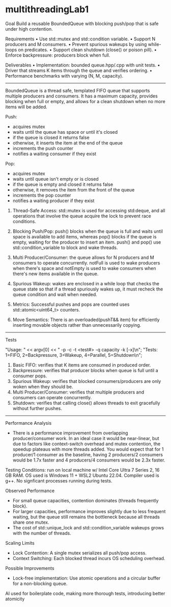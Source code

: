 # multithreadingLab1

Goal
Build a reusable BoundedQueue<T> with blocking push/pop that is safe under high contention.

Requirements
• Use std::mutex and std::condition variable. 
• Support N producers and M consumers.
• Prevent spurious wakeups by using while-loops on predicates.
• Support clean shutdown (close() or poison pill).
• Enforce backpressure: producers block when full.

Deliverables
• Implementation: bounded queue.hpp/.cpp with unit tests.
• Driver that streams K items through the queue and verifies ordering.
• Performance benchmarks with varying (N, M, capacity).

--------------------------------------------------------------------------------

BoundedQueue is a thread safe, templated FIFO queue that supports multiple producers and consumers. It has a maximum capacity, provides blocking when full or empty, and allows for a clean shutdown when no more items will be added.

Push:
- acquires mutex
- waits until the queue has space or until it's closed
- if the queue is closed it returns false
- otherwise, it inserts the item at the end of the queue
- increments the push counter
- notifies a waiting consumer if they exist 

Pop: 
- acquires mutex
- waits until queue isn't empty or is closed
- if the queue is empty and closed it returns false
- otherwise, it removes the item from the front of the queue
- increments the pop counter
- notifies a waiting producer if they exist

1. Thread-Safe Access: std::mutex is used for accessing std:deque, and all operations that involve the queue acquire the lock to prevent race conditions.

2. Blocking Push/Pop: push() blocks when the queue is full and waits until space is available to add items, whereas pop() blocks if the queue is empty, waiting for the producer to insert an item. push() and pop() use std::condition_variable to block and wake threads.

3. Multi Producer/Consumer: the queue allows for N producers and M consumers to operate concurrently. notFull is used to wake producers when there's space and notEmpty is used to wake consumers when there's new items available in the queue.

4. Spurious Wakeup: wakes are enclosed in a while loop that checks the queue state so that if a thread spuriously wakes up, it must recheck the queue condition and wait when needed.

5. Metrics: Successful pushes and pops are counted uses std::atomic<uint64_t> counters.

6. Move Semantics: There is an overloaded(pushT&& item) for efficiently inserting movable objects rather than unnecessarily copying.

--------------------------------------------------------------------------------
Tests 

"Usage: " << argv[0]
                 << " -p <producers> -c <consumers> -t <test#> -q capacity -k <numItems> [-x]\n";
"Tests: 1=FIFO, 2=Backpressure, 3=Wakeup, 4=Parallel, 5=Shutdown\n";

1. Basic FIFO: verifies that K items are consumed in produced order.
2. Backpressure: verifies that producer blocks when queue is full until a consumer pops.
3. Spurious Wakeup: verifies that blocked consumers/producers are only woken when they should be.
4. Multi Producer/Consumer: verifies that multiple producers and consumers can operate concurrently.
5. Shutdown: verifies that calling close() allows threads to exit gracefully without further pushes.

--------------------------------------------------------------------------------
Performance Analysis 
- There is a performance improvement from overlapping producer/consumer work. In an ideal case it would be near-linear, but due to factors like context-switch overhead and mutex contention, the speedup plateaus with more threads added. You would expect that for 1 producer/1 consumer as the baseline, having 2 producers/2 consumers would be 1.7x faster and 4 producers/4 consumers would be 2.3x faster.

Testing Conditions: run on local machine w/ Intel Core Ultra 7 Series 2, 16 GB RAM. OS used is Windows 11 + WSL2 Ubuntu 22.04. Compiler used is g++. No signficant processes running during tests. 

Observed Performance
- For small queue capacities, contention dominates (threads frequently block).
- For larger capacities, performance improves slightly due to less frequent waiting, but the queue still remains the bottleneck because all threads share one mutex.
- The cost of std::unique_lock and std::condition_variable wakeups grows with the number of threads.

Scaling Limits
- Lock Contention: A single mutex serializes all push/pop access.
- Context Switching: Each blocked thread incurs OS scheduling overhead.

Possible Improvements
- Lock-free implementation: Use atomic operations and a circular buffer for a non-blocking queue.

AI used for boilerplate code, making more thorough tests, introducing better atomicity